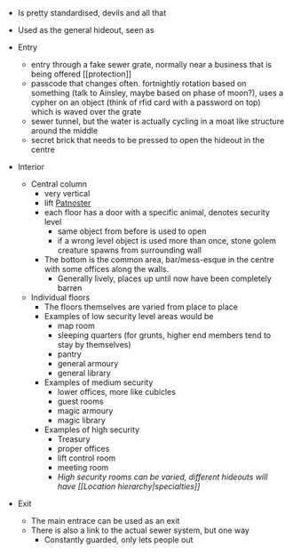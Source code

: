 - Is pretty standardised, devils and all that
- Used as the general hideout, seen as 

- Entry
	- entry through a fake sewer grate, normally near a business that is being offered [[protection]]
	- passcode that changes often. fortnightly rotation based on something (talk to Ainsley, maybe based on phase of moon?), uses a cypher on an object (think of rfid card with a password on top) which is waved over the grate
	- sewer tunnel, but the water is actually cycling in a moat like structure around the middle
	- secret brick  that needs to be pressed to open the hideout in the centre
- Interior 
	- Central column
		- very vertical
		- lift [Patnoster](https://www.youtube.com/watch?v=Rvvbn7O1nus)
		- each floor has a door with a specific animal, denotes security level
			- same object from before is used to open 
			- if a wrong level object is used more than once, stone golem creature spawns from surrounding wall
		- The bottom is the common area, bar/mess-esque in the centre with some offices along the walls. 
			- Generally lively, places up until now have been completely barren
	- Individual floors
		- The floors themselves are varied from place to place
		- Examples of low security level areas would be
			- map room
			- sleeping quarters (for grunts, higher end members tend to stay by themselves)
			- pantry
			- general armoury
			- general library
		- Examples of medium security
			- lower offices, more like cubicles
			- guest rooms
			- magic armoury
			- magic library
		- Examples of high security
			- Treasury
			- proper offices
			- lift control room
			- meeting room
			- *High security rooms can be varied, different hideouts will have [[Location hierarchy|specialties]]*
- Exit
	- The main entrace can be used as an exit
	- There is also a link to the actual sewer system, but one way
		- Constantly guarded, only lets people out